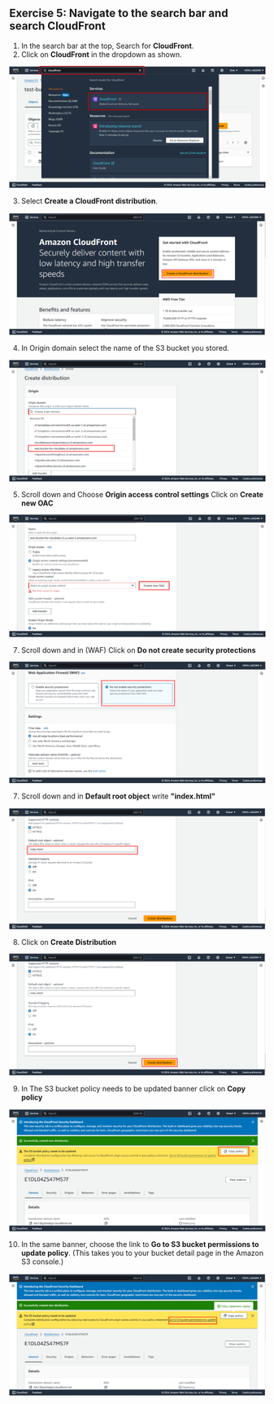 ## Exercise 5: Navigate to the search bar and search CloudFront

1. In the search bar at the top, Search for **CloudFront**.
2. Click on **CloudFront** in the dropdown as shown.

![](./Screenshots/22.png)

3. Select **Create a CloudFront distribution**.

![](./Screenshots/23.png)

4. In Origin domain select the name of the S3 bucket you stored.

![](./Screenshots/24.png)

5. Scroll down and Choose **Origin access control settings**
Click on **Create new OAC**

![](./Screenshots/25.png)

7. Scroll down and in (WAF) Click on **Do not create security protections**

![](./Screenshots/26.png)

7. Scroll down and in **Default root object** write **"index.html"**

![](./Screenshots/27.png)

8. Click on **Create Distribution**

![](./Screenshots/28.png)

9. In The S3 bucket policy needs to be updated banner click on **Copy policy**

![](./Screenshots/29.png)

10. In the same banner, choose the link to **Go to S3 bucket permissions to update policy**. (This takes you to your bucket detail page in the Amazon S3 console.)

![](./Screenshots/30.png)